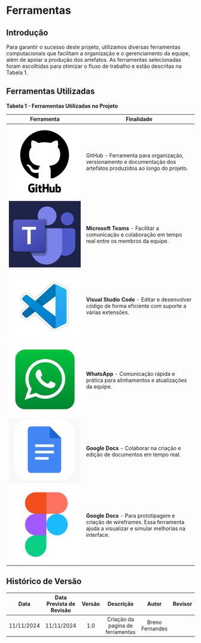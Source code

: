 # Ferramentas

## Introdução

Para garantir o sucesso deste projeto, utilizamos diversas ferramentas computacionais que facilitam a organização e o gerenciamento da equipe, além de apoiar a produção dos artefatos. As ferramentas selecionadas foram escolhidas para otimizar o fluxo de trabalho e estão descritas na Tabela 1.

## Ferramentas Utilizadas

**Tabela 1 - Ferramentas Utilizadas no Projeto**

| Ferramenta | Finalidade |
|------------|------------|
| ![GitHub Logo](../assets/GitHub_Logo.png) | GitHub - Ferramenta para organização, versionamento e documentação dos artefatos produzidos ao longo do projeto. |
| ![Teams Logo](../assets/Teams_Logo.png)   | **Microsoft Teams** - Facilitar a comunicação e colaboração em tempo real entre os membros da equipe.  |
| ![VS Code Logo](../assets/VsCode_Logo.png)| **Visual Studio Code** - Editar e desenvolver código de forma eficiente com suporte a várias extensões. |
| ![WhatsApp Logo](../assets/Whatsapp_Logo.png) | **WhatsApp** - Comunicação rápida e prática para alinhamentos e atualizações da equipe.             |
| ![Google Docs Logo](../assets/GoogleDocs_Logo.png) | **Google Docs** - Colaborar na criação e edição de documentos em tempo real.                         |
| ![Figma Logo](../assets/Figma_Logo.png) | **Google Docs** - Para prototipagem e criação de wireframes. Essa ferramenta ajuda a visualizar e simular melhorias na interface.                        |


## Histórico de Versão

|Data|Data Prevista de Revisão|Versão|Descrição|Autor|Revisor|
| :----------: |:-----------:| :------: | :-----------: | :---------: |:---------: |
|11/11/2024|11/11/2024|1.0|Criação da pagina de ferramentas|Breno Fernandes| |

